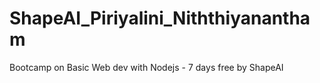 # ShapeAI_Piriyalini_Niththiyanantham
Bootcamp on Basic Web dev with Nodejs - 7 days free by ShapeAI
